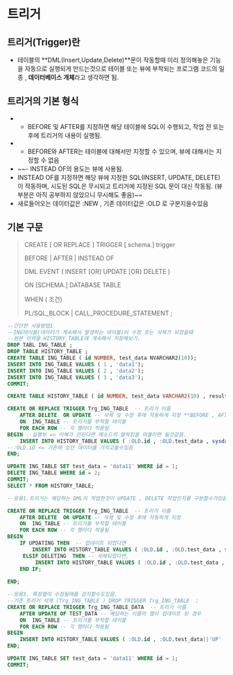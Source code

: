 # 트리거

## 트리거(Trigger)란

- 테이블의 **DML(Insert,Update,Delete)**문이 작동할때 미리 정의해놓은 기능을 자동으로 실행되게 만드는것으로 테이블 또는 뷰에 부착되는 프로그램 코드의 일종 , **데이터베이스 개체**라고 생각하면 됨.

## 트리거의 기본 형식

- - BEFORE 및 AFTER를 지정하면 해당 테이블에 SQL이 수행되고, 작업 전 또는 후에 트리거의 내용이 실행됨.
- - BEFORE와 AFTER는 테이블에 대해서만 지정할 수 있으며, 뷰에 대해서는 지정할 수 없음
- ~~- INSTEAD OF의 용도는 뷰에 사용됨.
- INSTEAD OF를 지정하면 해당 뷰에 지정한 SQL(INSERT, UPDATE, DELETE)이 작동하며, 시도된 SQL은 무시되고
트리거에 지정된 SQL 문이 대신 작동됨. (뷰 부분은 아직 공부하지 않았으니 무시해도 좋음)~~
- 새로들어오는 데이터값은 :NEW , 기존 데이터값은 :OLD 로 구분지을수있음

## 기본 구문

> CREATE [ OR REPLACE ] TRIGGER [ schema.] trigger
> 
> 
> BEFORE | AFTER | INSTEAD OF 
> 
> DML EVENT ( INSERT [OR] UPDATE [OR} DELETE )
> 
> ON [SCHEMA.] DATABASE TABLE
> 
> WHEN ( 조건)
> 
> PL/SQL_BLOCK | CALL_PROCEDURE_STATEMENT ;
> 

```sql
--간단한 사용방법1
--ING테이블(데이터가 계속해서 발생하는 테이블)이 수정 또는 삭제가 되었을때
--원본 이력을 HISTORY_TABLE에 계속해서 저장해보기.
DROP TABL ING_TABLE ;
DROP TABLE HISTORY_TABLE ; 
CREATE TABLE ING_TABLE ( id NUMBER, test_data NVARCHAR2(10));
INSERT INTO ING_TABLE VALUES ( 1 , 'data1');
INSERT INTO ING_TABLE VALUES ( 2 , 'data2');
INSERT INTO ING_TABLE VALUES ( 3 , 'data3');
COMMIT;

CREATE TABLE HISTORY_TABLE ( id NUMBER, test_data VARCHAR2(10) , result_date date , result_data NVARCHAR2(10) );

CREATE OR REPLACE TRIGGER Trg_ING_TABLE  -- 트리거 이름
    AFTER DELETE  OR UPDATE -- 삭제 및 수정 후에 작동하게 지정 **BEFORE , AFTER 꼭 구분하기**
    ON  ING_TABLE -- 트리거를 부착할 테이블
    FOR EACH ROW -- 각 행마다 적용됨
BEGIN --실행부 => 이해가 안된다면 메소드의 블럭킹을 떠올리면 될것같음.
    INSERT INTO HISTORY_TABLE VALUES ( :OLD.id , :OLD.test_data , sysdate , null); 
--:OLD.iD <= 기존에 있던 데이터를 가지고올수있음
END;

UPDATE ING_TABLE SET test_data = 'data11' WHERE id = 1;
DELETE ING_TABLE WHERE id = 2;
COMMIT;
SELECT * FROM HISTORY_TABLE;
```

```sql
--응용1.트리거는 해당하는 DML이 작업한것이 UPDATE , DELETE 작업인지를 구분할수가있음.

CREATE OR REPLACE TRIGGER Trg_ING_TABLE  -- 트리거 이름
    AFTER DELETE  OR UPDATE -- 삭제 및 수정 후에 작동하게 지정
    ON  ING_TABLE -- 트리거를 부착할 테이블
    FOR EACH ROW -- 각 행마다 적용됨
BEGIN
    IF UPDATING THEN  -- 업데이트 되었다면
        INSERT INTO HISTORY_TABLE VALUES ( :OLD.id , :OLD.test_data , sysdate , 'UPDATE'); 
     ELSIF DELETING  THEN -- 삭제되었다면,
         INSERT INTO HISTORY_TABLE VALUES ( :OLD.id , :OLD.test_data , sysdate , 'DELETE'); 
    END IF;
    
END;
```

```sql
--응용3. 특정열이 수정될때를 감지할수도있음.
--기존 트리거 삭제 (Trg_ING_TABLE ) DROP TRIGGER Trg_ING_TABLE  ;
CREATE OR REPLACE TRIGGER Trg_ING_TABLE_DATA  -- 트리거 이름
    AFTER UPDATE OF TEST_DATA -- 해당하는 이름의 열이 업데이트 된 경우
    ON  ING_TABLE -- 트리거를 부착할 테이블
    FOR EACH ROW -- 각 행마다 적용됨
BEGIN
    INSERT INTO HISTORY_TABLE VALUES ( :OLD.id , :OLD.test_data||'UP' , sysdate , null); 
END;

UPDATE ING_TABLE SET test_data = 'data11' WHERE id = 1;
COMMIT;
```